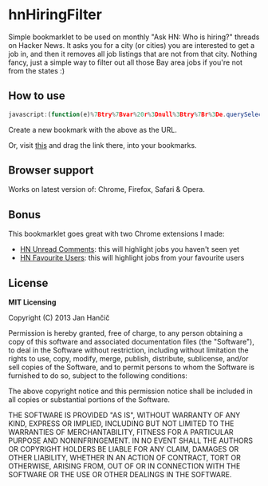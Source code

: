 # hnHiringFilter

Simple bookmarklet to be used on monthly "Ask HN: Who is hiring?" threads on Hacker News. It asks you for a city (or cities) you are interested to get a job in, and then it removes all job listings that are not from that city. Nothing fancy, just a simple way to filter out all those Bay area jobs if you're not from the states :)

## How to use

```javascript
javascript:(function(e)%7Btry%7Bvar%20r%3Dnull%3Btry%7Br%3De.querySelectorAll(%22body%20%3E%20center%20%3E%20table%20%3E%20tbody%20%3E%20tr%22)%5B2%5D.querySelectorAll(%22td%20table%22)%5B1%5D.querySelectorAll(%22tbody%20%3E%20tr%22)%7Dcatch(t)%7Breturn%20alert(%22Ooops%2C%20something%20is%20wrong.%20Are%20you%20sure%20you%20are%20on%20a%20'Ask%20HN%3A%20Who%20is%20hiring%3F'%20page%3F%22)%2Cvoid%200%7Dvar%20o%3Dprompt(%22Enter%20the%20cities%20(separated%20by%20commas)%20you%20are%20interested%20in%3A%22%2ClocalStorage.getItem(%22hn_hiring_filter%22))%3Bif(o%3Do.trim()%2C%22%22%3D%3D%3Do)return%3BlocalStorage.setItem(%22hn_hiring_filter%22%2Co)%2Co%3Do.split(%22%2C%22)%3Bfor(var%20a%20in%20o)o%5Ba%5D%3Do%5Ba%5D.trim()%3Bfor(var%20a%20in%20r)%7Bvar%20i%3Dr%5Ba%5D%3Btry%7Bvar%20n%3Di.innerHTML%3Bif(!n)continue%3Bn%3Dn.toLowerCase()%3Bvar%20l%3D!1%3Bfor(var%20a%20in%20o)if(n.indexOf(o%5Ba%5D)%3E%3D0)%7Bl%3D!0%3Bbreak%7Dl%3D%3D%3D!1%26%26i.parentNode.removeChild(i)%7Dcatch(t)%7B%7D%7D%7Dcatch(t)%7Balert(%22Something%20went%20wrong%20%3A%2F%20please%20try%20again!%22)%7D%7D)(document)%3B
```

Create a new bookmark with the above as the URL.

Or, visit [this](http://janhancic.github.com/hnHiringFilter/) and drag the link there, into your bookmarks.

## Browser support
Works on latest version of: Chrome, Firefox, Safari & Opera.

## Bonus
This bookmarklet goes great with two Chrome extensions I made:

- [HN Unread Comments](https://chrome.google.com/extensions/detail/fpndmkcfggkffpablcooicmihgcgalil): this will highlight jobs you haven't seen yet
- [HN Favourite Users](https://chrome.google.com/webstore/detail/hleiemhnepoghplnnhkhpnjeiaifnobo): this will highlight jobs from your favourite users

## License
**MIT Licensing**

Copyright (C) 2013 Jan Hančič

Permission is hereby granted, free of charge, to any person obtaining a copy of this software and associated documentation files (the "Software"), to deal in the Software without restriction, including without limitation the rights to use, copy, modify, merge, publish, distribute, sublicense, and/or sell copies of the Software, and to permit persons to whom the Software is furnished to do so, subject to the following conditions:

The above copyright notice and this permission notice shall be included in all copies or substantial portions of the Software.

THE SOFTWARE IS PROVIDED "AS IS", WITHOUT WARRANTY OF ANY KIND, EXPRESS OR IMPLIED, INCLUDING BUT NOT LIMITED TO THE WARRANTIES OF MERCHANTABILITY, FITNESS FOR A PARTICULAR PURPOSE AND NONINFRINGEMENT. IN NO EVENT SHALL THE AUTHORS OR COPYRIGHT HOLDERS BE LIABLE FOR ANY CLAIM, DAMAGES OR OTHER LIABILITY, WHETHER IN AN ACTION OF CONTRACT, TORT OR OTHERWISE, ARISING FROM, OUT OF OR IN CONNECTION WITH THE SOFTWARE OR THE USE OR OTHER DEALINGS IN THE SOFTWARE.
